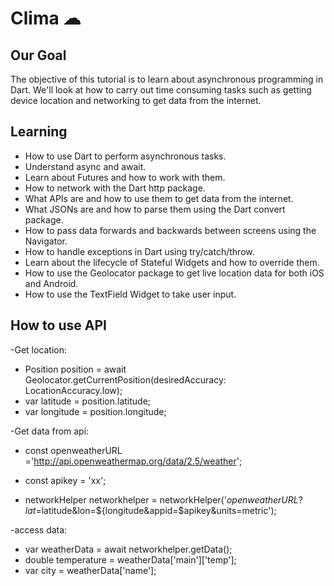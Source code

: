 

# Clima ☁

## Our Goal

The objective of this tutorial is to learn about asynchronous programming in Dart. We'll look at how to carry out time consuming tasks such as getting device location and networking to get data from the internet. 


## Learning

- How to use Dart to perform asynchronous tasks.
- Understand async and await.
- Learn about Futures and how to work with them.
- How to network with the Dart http package.
- What APIs are and how to use them to get data from the internet.
- What JSONs are and how to parse them using the Dart convert package.
- How to pass data forwards and backwards between screens using the Navigator.
- How to handle exceptions in Dart using try/catch/throw.
- Learn about the lifecycle of Stateful Widgets and how to override them.
- How to use the Geolocator package to get live location data for both iOS and Android.
- How to use the TextField Widget to take user input.


## How to use API

-Get location:

- Position position = await Geolocator.getCurrentPosition(desiredAccuracy: LocationAccuracy.low);
- var latitude = position.latitude;
- var longitude = position.longitude;

-Get data from api:

- const openweatherURL ='http://api.openweathermap.org/data/2.5/weather';
- const apikey = 'xx';

- networkHelper networkhelper = networkHelper('$openweatherURL?lat=$latitude&lon=${longitude&appid=$apikey&units=metric');

-access data:
- var weatherData = await networkhelper.getData();
- double temperature = weatherData['main']['temp'];
- var city = weatherData['name'];
